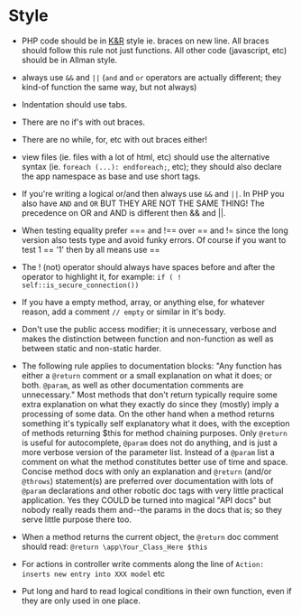 Style
=====

* PHP code should be in [K&R](https://en.wikipedia.org/wiki/Indent_style#K.26R_style)
style ie. braces on new line. All braces should follow this rule not just 
functions. All other code (javascript, etc) should be in Allman style.

* always use `&&` and `||` (`and` and `or` operators are actually different; 
they kind-of function the same way, but not always)

* Indentation should use tabs.

* There are no if's with out braces.

* There are no while, for, etc with out braces either!

* view files (ie. files with a lot of html, etc) should use the alternative 
syntax (ie. `foreach (...): endforeach;`, etc); they should also declare the
app namespace as base and use short tags.

* If you're writing a logical or/and then always use `&&` and `||`. In PHP you 
also have `AND` and `OR` BUT THEY ARE NOT THE SAME THING! The precedence on 
OR and AND is different then && and ||.

* When testing equality prefer === and !== over == and != since the long version
also tests type and avoid funky errors. Of course if you want to test 1 == '1' 
then by all means use ==

* The ! (not) operator should always have spaces before and after the operator 
to highlight it, for example: <code>if ( ! self::is_secure_connection())</code>

* If you have a empty method, array, or anything else, for whatever reason, add 
a comment `// empty` or similar in it's body.

* Don't use the public access modifier; it is unnecessary, verbose and makes the
distinction between function and non-function as well as between static and 
non-static harder.

* The following rule applies to documentation blocks: "Any function has either
a `@return` comment or a small explanation on what it does; or both. `@param`, 
as well as other documentation comments are unnecessary." Most methods that 
don't return typically require some extra explanation on what they exactly do 
since they (mostly) imply a processing of some data. On the other hand when a 
method returns something it's typically self explanatory what it does, with the 
exception of methods returning $this for method chaining purposes. Only 
`@return` is useful for autocomplete, `@param` does not do anything, and is 
just a more verbose version of the parameter list. Instead of a `@param` list
a comment on what the method constitutes better use of time and space. Concise
method docs with only an explanation and `@return` (and/or `@throws`) 
statement(s) are preferred over documentation with lots of `@param` declarations
and other robotic doc tags with very little practical application. Yes they 
COULD be turned into magical "API docs" but nobody really reads them and--the
params in the docs that is; so they serve little purpose there too.

* When a method returns the current object, the `@return` doc comment should 
read: `@return \app\Your_Class_Here $this`

* For actions in controller write comments along the line of
`Action: inserts new entry into XXX model` etc

* Put long and hard to read logical conditions in their own function, even if 
they are only used in one place.